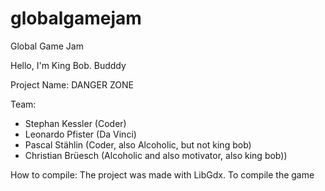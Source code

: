 # globalgamejam
Global Game Jam



Hello, I'm King Bob. Budddy

Project Name: DANGER ZONE

Team:
- Stephan Kessler (Coder)
- Leonardo Pfister (Da Vinci)
- Pascal Stählin (Coder, also Alcoholic, but not king bob)
- Christian Brüesch (Alcoholic and also motivator, also king bob))



How to compile:
The project was made with LibGdx. To compile the game










